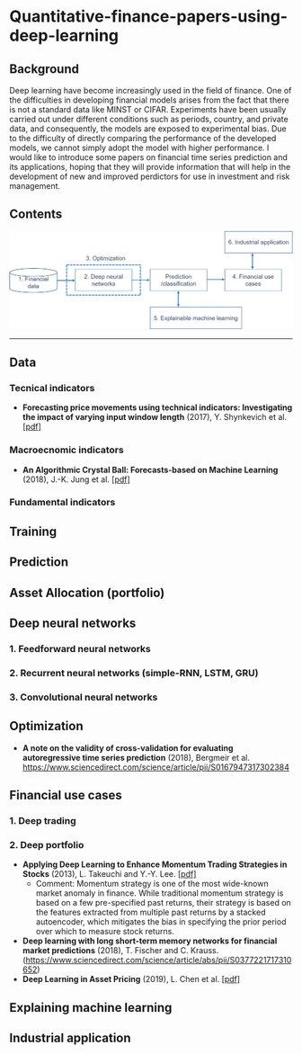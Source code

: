 # Quantitative-finance-papers-using-deep-learning

## Background
Deep learning have become increasingly used in the field of finance. One of the difficulties in developing financial models arises from the fact that there is not a standard data like MINST or CIFAR. Experiments have been usually carried out under different conditions such as periods, country, and private data, and consequently, the models are exposed to experimental bias. Due to the difficulty of directly comparing the performance of the developed models, we cannot simply adopt the model with higher performance. I would like to introduce some papers on financial time series prediction and its applications, hoping that they will provide information that will help in the development of new and improved perdictors for use in investment and risk management.
## Contents
![alt text](/Contents.png)
***

## Data
### Tecnical indicators
- **Forecasting price movements using technical indicators: Investigating the impact of varying input window length** (2017), Y. Shynkevich et al. [[pdf]](https://www.sciencedirect.com/science/article/pii/S0925231217311074)
### Macroecnomic indicators
- **An Algorithmic Crystal Ball: Forecasts-based on Machine Learning** (2018),  J.-K. Jung et al. [[pdf]](https://www.imf.org/en/Publications/WP/Issues/2018/11/01/An-Algorithmic-Crystal-Ball-Forecasts-based-on-Machine-Learning-46288)
### Fundamental indicators

## Training

## Prediction

## Asset Allocation (portfolio)

## Deep neural networks
### 1. Feedforward neural networks

### 2. Recurrent neural networks (simple-RNN, LSTM, GRU)

### 3. Convolutional neural networks

## Optimization
- **A note on the validity of cross-validation for evaluating autoregressive time series prediction** (2018), Bergmeir et al. <https://www.sciencedirect.com/science/article/pii/S0167947317302384> 

## Financial use cases
### 1. Deep trading
### 2. Deep portfolio
- **Applying Deep Learning to Enhance Momentum Trading Strategies in Stocks** (2013), L. Takeuchi and Y.-Y. Lee. [[pdf]](http://cs229.stanford.edu/proj2013/TakeuchiLee-ApplyingDeepLearningToEnhanceMomentumTradingStrategiesInStocks.pdf)
  + Comment: Momentum strategy is one of the most wide-known market anomaly in finance. While traditional momentum strategy is based on a few pre-specified past returns, their strategy is based on the features extracted from multiple past returns by a stacked autoencoder, which mitigates the bias in specifying the prior period over which to measure stock returns.
- **Deep learning with long short-term memory networks for financial market predictions** (2018), T. Fischer and C. Krauss. 
(https://www.sciencedirect.com/science/article/abs/pii/S0377221717310652)
- **Deep Learning in Asset Pricing** (2019), L. Chen et al. [[pdf]](https://economics.yale.edu/sites/default/files/deep_learning_in_asset_pricing.pdf)
## Explaining machine learning
## Industrial application
